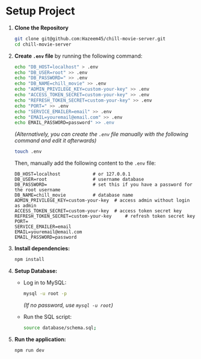 # Setup Project

1. **Clone the Repository**

   ```bash
   git clone git@github.com:Hazeem45/chill-movie-server.git
   cd chill-movie-server
   ```

2. **Create `.env` file** by running the following command:

   ```bash
   echo "DB_HOST=localhost" > .env
   echo "DB_USER=root" >> .env
   echo "DB_PASSWORD=" >> .env
   echo "DB_NAME=chill_movie" >> .env
   echo "ADMIN_PRIVILEGE_KEY=custom-your-key" >> .env
   echo "ACCESS_TOKEN_SECRET=custom-your-key" >> .env
   echo "REFRESH_TOKEN_SECRET=custom-your-key" >> .env
   echo "PORT=" >> .env
   echo "SERVICE_EMAILER=email" >> .env
   echo "EMAIL=youremail@email.com" >> .env
   echo EMAIL_PASSWORD=password" >> .env
   ```

   _(Alternatively, you can create the `.env` file manually with the following command and edit it afterwards)_

   ```bash
   touch .env
   ```

   Then, manually add the following content to the `.env` file:

   ```
   DB_HOST=localhost 			# or 127.0.0.1
   DB_USER=root 				# username database
   DB_PASSWORD= 				# set this if you have a password for the root username
   DB_NAME=chill_movie 			# database name
   ADMIN_PRIVILEGE_KEY=custom-your-key 	# access admin without login as admin
   ACCESS_TOKEN_SECRET=custom-your-key 	# access token secret key
   REFRESH_TOKEN_SECRET=custom-your-key 	# refresh token secret key
   PORT=
   SERVICE_EMAILER=email
   EMAIL=youremail@email.com
   EMAIL_PASSWORD=password
   ```

3. **Install dependencies:**

   ```bash
   npm install
   ```

4. **Setup Database:**

   -  Log in to MySQL:

      ```bash
      mysql -u root -p
      ```

      _(If no password, use `mysql -u root`)_

   -  Run the SQL script:

      ```bash
      source database/schema.sql;
      ```

5. **Run the application:**

   ```bash
   npm run dev
   ```
